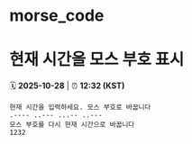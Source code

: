 # morse_code
# 현재 시간을 모스 부호 표시
<!-- MORSE_TIME_START -->
🗓️ **2025-10-28** | ⏰ **12:32 (KST)**

```
현재 시간을 입력하세요. 모스 부호로 바꿉니다
.---- ..--- ...-- ..---
모스 부호를 다시 현재 시간으로 바꿉니다
1232
```
<!-- MORSE_TIME_END -->
